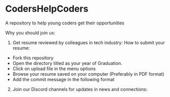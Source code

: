 # CodersHelpCoders
A repository to help young coders get their opportunities 

Why you should join us: 
1. Get resume reviewed by colleagues in tech industry: 
How to submit your resume: 
- Fork this repository
- Open the directory titled as your year of Graduation.
- Click on upload file in the menu options
- Browse your resume saved on your computer (Preferably in PDF format)
- Add the commit message in the following format 




2. Join our Discord channels for updates in news and connections: 


